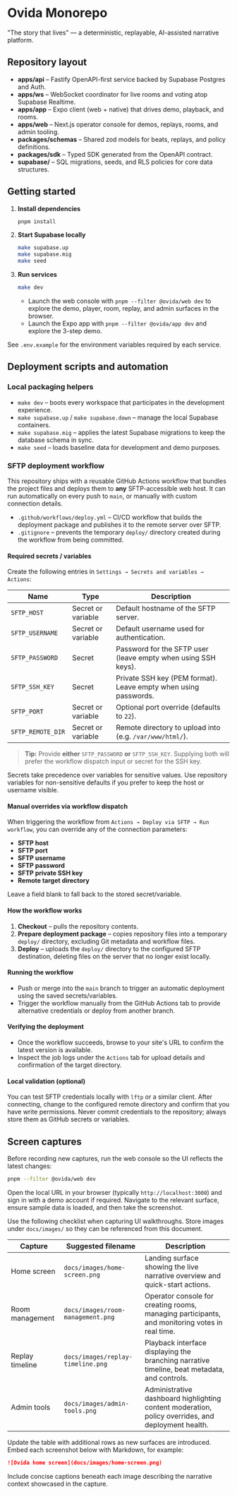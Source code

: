 # Ovida Monorepo

"The story that lives" — a deterministic, replayable, AI-assisted narrative platform.

## Repository layout

- **apps/api** – Fastify OpenAPI-first service backed by Supabase Postgres and Auth.
- **apps/ws** – WebSocket coordinator for live rooms and voting atop Supabase Realtime.
- **apps/app** – Expo client (web + native) that drives demo, playback, and rooms.
- **apps/web** – Next.js operator console for demos, replays, rooms, and admin tooling.
- **packages/schemas** – Shared zod models for beats, replays, and policy definitions.
- **packages/sdk** – Typed SDK generated from the OpenAPI contract.
- **supabase/** – SQL migrations, seeds, and RLS policies for core data structures.

## Getting started

1. **Install dependencies**

   ```bash
   pnpm install
   ```

2. **Start Supabase locally**

   ```bash
   make supabase.up
   make supabase.mig
   make seed
   ```

3. **Run services**

   ```bash
   make dev
   ```

   - Launch the web console with `pnpm --filter @ovida/web dev` to explore the demo, player, room, replay, and admin surfaces in the browser.
   - Launch the Expo app with `pnpm --filter @ovida/app dev` and explore the 3-step demo.

See `.env.example` for the environment variables required by each service.

## Deployment scripts and automation

### Local packaging helpers

- `make dev` – boots every workspace that participates in the development experience.
- `make supabase.up` / `make supabase.down` – manage the local Supabase containers.
- `make supabase.mig` – applies the latest Supabase migrations to keep the database schema in sync.
- `make seed` – loads baseline data for development and demo purposes.

### SFTP deployment workflow

This repository ships with a reusable GitHub Actions workflow that bundles the project files and deploys them to **any** SFTP-accessible web host. It can run automatically on every push to `main`, or manually with custom connection details.

- `.github/workflows/deploy.yml` – CI/CD workflow that builds the deployment package and publishes it to the remote server over SFTP.
- `.gitignore` – prevents the temporary `deploy/` directory created during the workflow from being committed.

#### Required secrets / variables

Create the following entries in `Settings → Secrets and variables → Actions`:

| Name | Type | Description |
|------|------|-------------|
| `SFTP_HOST` | Secret or variable | Default hostname of the SFTP server. |
| `SFTP_USERNAME` | Secret or variable | Default username used for authentication. |
| `SFTP_PASSWORD` | Secret | Password for the SFTP user (leave empty when using SSH keys). |
| `SFTP_SSH_KEY` | Secret | Private SSH key (PEM format). Leave empty when using passwords. |
| `SFTP_PORT` | Secret or variable | Optional port override (defaults to `22`). |
| `SFTP_REMOTE_DIR` | Secret or variable | Remote directory to upload into (e.g. `/var/www/html/`). |

> **Tip:** Provide **either** `SFTP_PASSWORD` **or** `SFTP_SSH_KEY`. Supplying both will prefer the workflow dispatch input or secret for the SSH key.

Secrets take precedence over variables for sensitive values. Use repository variables for non-sensitive defaults if you prefer to keep the host or username visible.

#### Manual overrides via workflow dispatch

When triggering the workflow from `Actions → Deploy via SFTP → Run workflow`, you can override any of the connection parameters:

- **SFTP host**
- **SFTP port**
- **SFTP username**
- **SFTP password**
- **SFTP private SSH key**
- **Remote target directory**

Leave a field blank to fall back to the stored secret/variable.

#### How the workflow works

1. **Checkout** – pulls the repository contents.
2. **Prepare deployment package** – copies repository files into a temporary `deploy/` directory, excluding Git metadata and workflow files.
3. **Deploy** – uploads the `deploy/` directory to the configured SFTP destination, deleting files on the server that no longer exist locally.

#### Running the workflow

- Push or merge into the `main` branch to trigger an automatic deployment using the saved secrets/variables.
- Trigger the workflow manually from the GitHub Actions tab to provide alternative credentials or deploy from another branch.

#### Verifying the deployment

- Once the workflow succeeds, browse to your site's URL to confirm the latest version is available.
- Inspect the job logs under the `Actions` tab for upload details and confirmation of the target directory.

#### Local validation (optional)

You can test SFTP credentials locally with `lftp` or a similar client. After connecting, change to the configured remote directory and confirm that you have write permissions. Never commit credentials to the repository; always store them as GitHub secrets or variables.

## Screen captures

Before recording new captures, run the web console so the UI reflects the latest changes:

```bash
pnpm --filter @ovida/web dev
```

Open the local URL in your browser (typically `http://localhost:3000`) and sign in with a demo account if required. Navigate to the relevant surface, ensure sample data is loaded, and then take the screenshot.

Use the following checklist when capturing UI walkthroughs. Store images under `docs/images/` so they can be referenced from this document.

| Capture | Suggested filename | Description |
|---------|--------------------|-------------|
| Home screen | `docs/images/home-screen.png` | Landing surface showing the live narrative overview and quick-start actions. |
| Room management | `docs/images/room-management.png` | Operator console for creating rooms, managing participants, and monitoring votes in real time. |
| Replay timeline | `docs/images/replay-timeline.png` | Playback interface displaying the branching narrative timeline, beat metadata, and controls. |
| Admin tools | `docs/images/admin-tools.png` | Administrative dashboard highlighting content moderation, policy overrides, and deployment health. |

Update the table with additional rows as new surfaces are introduced. Embed each screenshot below with Markdown, for example:

```markdown
![Ovida home screen](docs/images/home-screen.png)
```

Include concise captions beneath each image describing the narrative context showcased in the capture.

